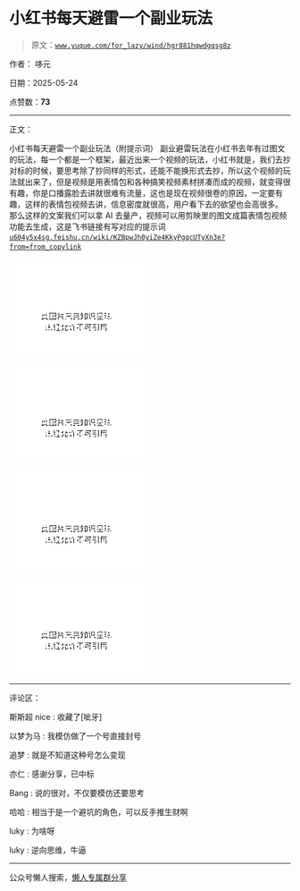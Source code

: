 # 小红书每天避雷一个副业玩法

> 原文：[`www.yuque.com/for_lazy/wind/hgr881hqwdgqsg8z`](https://www.yuque.com/for_lazy/wind/hgr881hqwdgqsg8z)

作者： 哆元

日期：2025-05-24

点赞数：**73**

* * *

正文：

小红书每天避雷一个副业玩法（附提示词）
副业避雷玩法在小红书去年有过图文的玩法，每一个都是一个框架，最近出来一个视频的玩法，小红书就是，我们去抄对标的时候，要思考除了抄同样的形式，还能不能换形式去抄，所以这个视频的玩法就出来了，但是视频是用表情包和各种搞笑视频素材拼凑而成的视频，就变得很有趣，你是口播露脸去讲就很难有流量，这也是现在视频很卷的原因，一定要有趣，这样的表情包视频去讲，信息密度就很高，用户看下去的欲望也会高很多。
那么这样的文案我们可以拿 AI 去量产，视频可以用剪映里的图文成篇表情包视频功能去生成，这是飞书链接有写对应的提示词 [`u604y5x4sg.feishu.cn/wiki/KZBpwJh0yiZe4KkyPgqcUTyXn3e?from=from_copylink`](https://u604y5x4sg.feishu.cn/wiki/KZBpwJh0yiZe4KkyPgqcUTyXn3e?from=from_copylink)

![](img/ad686814a7a8bde0a51ce5f43d382efb.png "None")

![](img/1a8c33504fc18d52cf49b72ee3945c6f.png "None")

![](img/a46d8b0d9f2e54ef8d1edd8383cfd188.png "None")

![](img/75313d1906b50b7c7d5771871dbb14ce.png "None")

* * *

评论区：

斯斯超 nice : 收藏了[呲牙]

以梦为马 : 我模仿做了一个号直接封号

追梦 : 就是不知道这种号怎么变现

亦仁 : 感谢分享，已中标

Bang : 说的很对，不仅要模仿还要思考

哈哈 : 相当于是一个避坑的角色，可以反手推生财啊

luky : 为啥呀

luky : 逆向思维，牛逼

* * *

公众号懒人搜索，[懒人专属群分享](https://lazybook.fun/#/blog/group)